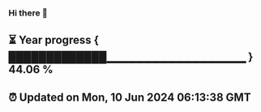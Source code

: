 ### Hi there 👋
⏳ Year progress { █████████████▁▁▁▁▁▁▁▁▁▁▁▁▁▁▁▁▁ } 44.06 %
---
⏰ Updated on Mon, 10 Jun 2024 06:13:38 GMT
---
